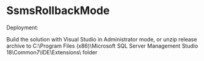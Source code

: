 # SsmsRollbackMode


Deployment:

 Build the  solution with Visual Studio in Administrator mode, or unzip release archive to C:\Program Files (x86)\Microsoft SQL Server Management Studio 18\Common7\IDE\Extensions\ folder
